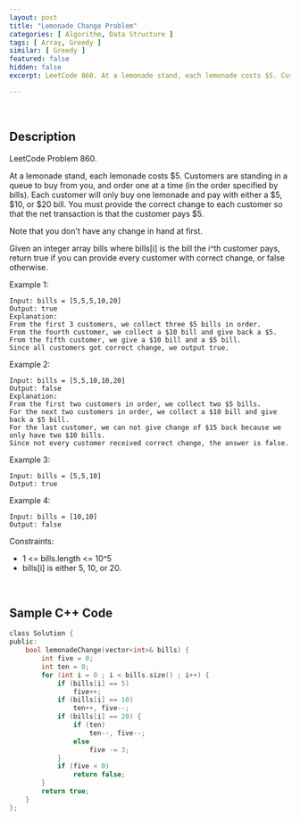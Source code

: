 ```yaml
---
layout: post
title: "Lemonade Change Problem"
categories: [ Algorithm, Data Structure ]
tags: [ Array, Greedy ]
similar: [ Greedy ]
featured: false
hidden: false
excerpt: LeetCode 860. At a lemonade stand, each lemonade costs $5. Customers are standing in a queue to buy from you, and order one at a time (in the order specified by bills). Each customer will only buy one lemonade and pay with either a $5, $10, or $20 bill. You must provide the correct change to each customer so that the net transaction is that the customer pays $5.

---
```


<br />

## Description

LeetCode Problem 860.

At a lemonade stand, each lemonade costs $5. Customers are standing in a queue to buy from you, and order one at a time (in the order specified by bills). Each customer will only buy one lemonade and pay with either a $5, $10, or $20 bill. You must provide the correct change to each customer so that the net transaction is that the customer pays $5.

Note that you don't have any change in hand at first.

Given an integer array bills where bills[i] is the bill the i^th customer pays, return true if you can provide every customer with correct change, or false otherwise.

Example 1:
```
Input: bills = [5,5,5,10,20]
Output: true
Explanation: 
From the first 3 customers, we collect three $5 bills in order.
From the fourth customer, we collect a $10 bill and give back a $5.
From the fifth customer, we give a $10 bill and a $5 bill.
Since all customers got correct change, we output true.
```

Example 2:
```
Input: bills = [5,5,10,10,20]
Output: false
Explanation: 
From the first two customers in order, we collect two $5 bills.
For the next two customers in order, we collect a $10 bill and give back a $5 bill.
For the last customer, we can not give change of $15 back because we only have two $10 bills.
Since not every customer received correct change, the answer is false.
```

Example 3:
```
Input: bills = [5,5,10]
Output: true
```

Example 4:
```
Input: bills = [10,10]
Output: false
```

Constraints:
* 1 <= bills.length <= 10^5
* bills[i] is either 5, 10, or 20.

<br />

## Sample C++ Code


```c
class Solution {
public:
    bool lemonadeChange(vector<int>& bills) {
        int five = 0;
        int ten = 0;
        for (int i = 0 ; i < bills.size() ; i++) {
            if (bills[i] == 5) 
                five++;
            if (bills[i] == 10) 
                ten++, five--;
            if (bills[i] == 20) {
                if (ten)
                    ten--, five--;
                else 
                    five -= 3;
            }
            if (five < 0) 
                return false;
        }
        return true;
    }
};
```


